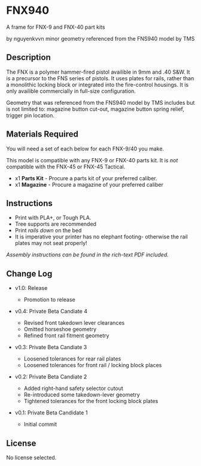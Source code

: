 # FNX940
A frame for FNX-9 and FNX-40 part kits

by nguyenkvvn
minor geometry referenced from the FNS940 model by TMS

## Description
The FNX is a polymer hammer-fired pistol availible in 9mm and .40 S&W. It is a precursor to the FNS series of pistols. It uses plates for rails, rather than a monolithic locking block or integrated into the fire-control housings. It is only availible commercially in full-size configuration.

Geometry that was referenced from the FNS940 model by TMS includes but is not limited to: magazine button cut-out, magazine button spring relief, trigger pin location.

## Materials Required
You will need a set of each below for each FNX-9/40 you make.

This model is compatible with any FNX-9 or FNX-40 parts kit. It is *not* compatible with the FNX-45 or FNX-45 Tactical.

- x1 **Parts Kit** - Procure a parts kit of your preferred caliber.
- x1 **Magazine** - Procure a magazine of your preferred caliber

## Instructions

* Print with PLA+, or Tough PLA.
* Tree supports are recommended
* Print *rails down* on the bed
* It is imperative your printer has no elephant footing- otherwise the rail plates may not seat properly!

_Assembly instructions can be found in the rich-text PDF included._

## Change Log

- v1.0: Release
    * Promotion to release

- v0.4: Private Beta Candiate 4
    * Revised front takedown lever clearances
    * Omitted horseshoe geometry
    * Refined front rail fitment geometry

- v0.3: Private Beta Candiate 3
    * Loosened tolerances for rear rail plates
    * Loosened tolerances for front rail / locking block places

- v0.2: Private Beta Candiate 2
    * Added right-hand safety selector cutout
    * Re-introduced some takedown-lever geometry
    * Tightened tolerances for the front locking block plates

- v0.1: Private Beta Candidate 1
    * Initial commit

## License
No license selected.